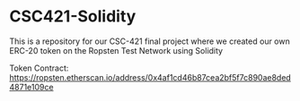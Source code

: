 # CSC421-Solidity

This is a repository for our CSC-421 final project where we created our own ERC-20 token on the Ropsten Test Network using Solidity

Token Contract:
https://ropsten.etherscan.io/address/0x4af1cd46b87cea2bf5f7c890ae8ded4871e109ce
